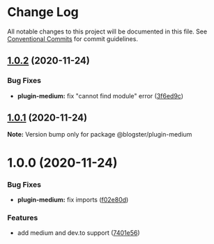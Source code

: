 # Change Log

All notable changes to this project will be documented in this file.
See [Conventional Commits](https://conventionalcommits.org) for commit guidelines.

## [1.0.2](https://github.com/maximegel/blogster/compare/@blogster/plugin-medium@1.0.1...@blogster/plugin-medium@1.0.2) (2020-11-24)

### Bug Fixes

- **plugin-medium:** fix "cannot find module" error ([3f6ed9c](https://github.com/maximegel/blogster/commit/3f6ed9c0bebca69a05b184dff64555fb37b7f6bf))

## [1.0.1](https://github.com/maximegel/blogster/compare/@blogster/plugin-medium@1.0.0...@blogster/plugin-medium@1.0.1) (2020-11-24)

**Note:** Version bump only for package @blogster/plugin-medium

# 1.0.0 (2020-11-24)

### Bug Fixes

- **plugin-medium:** fix imports ([f02e80d](https://github.com/maximegel/blogster/commit/f02e80df46888a0a70bb21e40ab58d86643c3271))

### Features

- add medium and dev.to support ([7401e56](https://github.com/maximegel/blogster/commit/7401e5634a17d50358c23c38ba2877ef894052e1))
